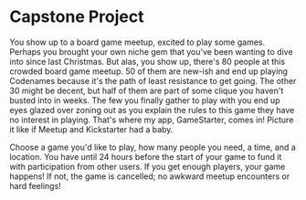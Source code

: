 # Capstone Project

You show up to a board game meetup, excited to play some games. Perhaps you brought your own niche gem that you've been wanting to dive into since last Christmas. But alas, you show up, there's 80 people at this crowded board game meetup. 50 of them are new-ish and end up playing Codenames because it's the path of least resistance to get going. The other 30 might be decent, but half of them are part of some clique you haven't busted into in weeks. The few you finally gather to play with you end up eyes glazed over zoning out as you explain the rules to this game they have no interest in playing. That's where my app, GameStarter, comes in! Picture it like if Meetup and Kickstarter had a baby.

Choose a game you'd like to play, how many people you need, a time, and a location. You have until 24 hours before the start of your game to fund it with participation from other users. If you get enough players, your game happens! If not, the game is cancelled; no awkward meetup encounters or hard feelings!
